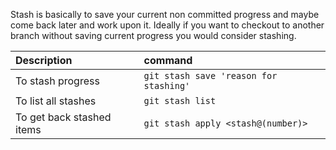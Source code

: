 Stash is basically to save your current non committed progress and maybe come back later and work upon it.
Ideally if you want to checkout to another branch without saving current progress you would consider stashing.

| Description | command |
| :--- | :--- |
| To stash progress |`git stash save 'reason for stashing'`|
| To list all stashes|`git stash list`|
| To get back stashed items| `git stash apply <stash@(number)>` |


